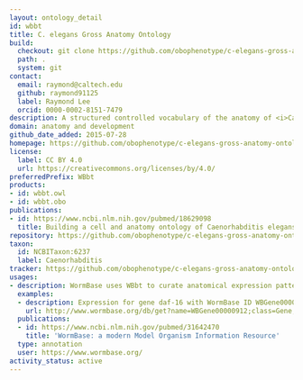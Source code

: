 ```yaml
---
layout: ontology_detail
id: wbbt
title: C. elegans Gross Anatomy Ontology
build:
  checkout: git clone https://github.com/obophenotype/c-elegans-gross-anatomy-ontology.git
  path: .
  system: git
contact:
  email: raymond@caltech.edu
  github: raymond91125
  label: Raymond Lee
  orcid: 0000-0002-8151-7479
description: A structured controlled vocabulary of the anatomy of <i>Caenorhabditis elegans</i>.
domain: anatomy and development
github_date_added: 2015-07-28
homepage: https://github.com/obophenotype/c-elegans-gross-anatomy-ontology
license:
  label: CC BY 4.0
  url: https://creativecommons.org/licenses/by/4.0/
preferredPrefix: WBbt
products:
- id: wbbt.owl
- id: wbbt.obo
publications:
- id: https://www.ncbi.nlm.nih.gov/pubmed/18629098
  title: Building a cell and anatomy ontology of Caenorhabditis elegans
repository: https://github.com/obophenotype/c-elegans-gross-anatomy-ontology
taxon:
  id: NCBITaxon:6237
  label: Caenorhabditis
tracker: https://github.com/obophenotype/c-elegans-gross-anatomy-ontology/issues
usages:
- description: WormBase uses WBbt to curate anatomical expression patterns and anatomy function annotations, and to allow search and indexing on the WormBase site
  examples:
  - description: Expression for gene daf-16 with WormBase ID WBGene00000912
    url: http://www.wormbase.org/db/get?name=WBGene00000912;class=Gene;widget=expression
  publications:
  - id: https://www.ncbi.nlm.nih.gov/pubmed/31642470
    title: 'WormBase: a modern Model Organism Information Resource'
  type: annotation
  user: https://www.wormbase.org/
activity_status: active
---
```

